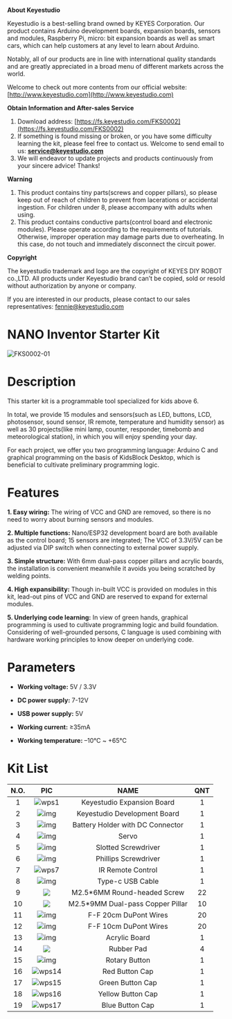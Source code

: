
 **About Keyestudio**

Keyestudio is a best-selling brand owned by KEYES Corporation. Our product contains Arduino development boards, expansion boards, sensors and modules, Raspberry Pi, micro: bit expansion boards as well as smart cars, which can help customers at any level to learn about Arduino.

Notably, all of our products are in line with international quality standards and are greatly appreciated in a broad menu of different markets across the world.

Welcome to check out more contents from our official website: [http://www.keyestudio.com](http://www.keyestudio.com)

 **Obtain Information and After-sales Service**

1. Download address: [https://fs.keyestudio.com/FKS0002](https://fs.keyestudio.com/FKS0002)
2. If something is found missing or broken, or you have some difficulty learning the kit, please feel free to contact us. Welcome to send email to us: **service@keyestudio.com**
3. We will endeavor to update projects and products continuously from your sincere advice! Thanks!

 **Warning**

1. This product contains tiny parts(screws and copper pillars), so please keep out of reach of children to prevent from lacerations or accidental ingestion. For children under 8, please accompany with adults when using.
2. This product contains conductive parts(control board and electronic modules). Please operate according to the requirements of tutorials. Otherwise, improper operation may damage parts due to overheating. In this case, do not touch and immediately disconnect the circuit power.

 **Copyright**

The keyestudio trademark and logo are the copyright of KEYES DIY ROBOT co.,LTD. All products under Keyestudio brand can’t be copied, sold or resold without authorization by anyone or company.

If you are interested in our products, please contact to our sales representatives: fennie@keyestudio.com

# **NANO Inventor Starter Kit**

![FKS0002-01](./media/FKS0002-01.jpg)

# **Description**

This starter kit is a programmable tool specialized for kids above 6.

In total, we provide 15 modules and sensors(such as LED, buttons, LCD, photosensor, sound sensor, IR remote, temperature and humidity sensor) as well as 30 projects(like mini lamp, counter, responder, timebomb and meteorological station), in which you will enjoy spending your day.

For each project, we offer you two programming language: Arduino C and graphical programming on the basis of KidsBlock Desktop, which is beneficial to cultivate preliminary programming logic.

# **Features**

**1. Easy wiring:** The wiring of VCC and GND are removed, so there is no need to worry about burning sensors and modules.

**2. Multiple functions:** Nano/ESP32 development board are both available as the control board; 15 sensors are integrated; The VCC of 3.3V/5V can be adjusted via DIP switch when connecting to external power supply.

**3. Simple structure:** With 6mm dual-pass copper pillars and acrylic boards, the installation is convenient meanwhile it avoids you being scratched by welding points.

**4. High expansibility:** Though in-built VCC is provided on modules in this kit, lead-out pins of VCC and GND are reserved to expand for external modules.

**5. Underlying code learning:** In view of green hands, graphical programming is used to cultivate programming logic and build foundation. Considering of well-grounded persons, C language is used combining with hardware working principles to know deeper on underlying code. 

# **Parameters**

- **Working voltage:** 5V / 3.3V
- **DC power supply:** 7-12V

- **USB power supply:**  5V
- **Working current:** ≥35mA

- **Working temperature:** –10°C ~ +65°C

# **Kit List**

| N.O. | PIC | NAME | QNT |
| :-: | :-: | :-: | :-: |
| 1    | ![wps1](./media/wps1-1699254544605-1.jpg) | Keyestudio Expansion Board | 1    |
| 2    | ![img](./media/wps22023.jpg)                                 | Keyestudio Development Board | 1    |
| 3    | ![img](./media/wps32023.jpg)                                 | Battery Holder with DC Connector | 1    |
| 4    | ![img](./media/wps42023.jpg)                                 | Servo               | 1    |
| 5    | ![img](./media/wps52023.jpg)                                 | Slotted Screwdriver | 1    |
| 6    | ![img](./media/wps62023.jpg)                                 |         Phillips Screwdriver         | 1    |
| 7    | ![wps7](./media/wps7-1699254557859-3.jpg) |         IR Remote Control          | 1    |
| 8    | ![img](./media/wps82023.jpg)                                 | Type-c USB Cable     | 1    |
| 9    | ![](./media/1682327129215-21.png) | M2.5*6MM Round-headed Screw | 22   |
| 10   | ![](./media/2.png)                                           | M2.5*9MM Dual-pass Copper Pillar | 10   |
| 11   | ![img](./media/wps11.png)                                    | F-F 20cm DuPont Wires | 20   |
| 12   | ![img](./media/wps12.png)                                    | F-F 10cm DuPont Wires | 20   |
| 13   | ![img](./media/wps192023.jpg)                                | Acrylic Board | 1    |
| 14 | ![](./media/32023.png) | Rubber Pad | 4 |
| 15 | ![img](./media/wps132023.jpg) | Rotary Button | 1 |
| 16 | ![wps14](./media/wps14-1699254588945-5.jpg) | Red Button Cap | 1 |
| 17 | ![wps15](./media/wps15-1699254599616-7.jpg) |          Green Button Cap          | 1 |
| 18 | ![wps16](./media/wps16-1699254606936-9.jpg) |         Yellow Button Cap          | 1 |
| 19 | ![wps17](./media/wps17-1699254615605-11.jpg) |          Blue Button Cap           | 1 |





